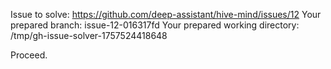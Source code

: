 Issue to solve: https://github.com/deep-assistant/hive-mind/issues/12
Your prepared branch: issue-12-016317fd
Your prepared working directory: /tmp/gh-issue-solver-1757524418648

Proceed.